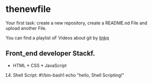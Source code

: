 # thenewfile
Your first task: create a new repository, create a README.nd File and upload another File.

You can find a playlist oF Videos about git by [link](https://www.youtube.com/watch?v=75QStdC3WgA)q
## Front_end developer Stackf.

* HTML
﻿﻿* CSS
﻿﻿* JavaScript
14. Shell Script:
#!/bin-bash1
echo "hello, Shell Scripting!"

